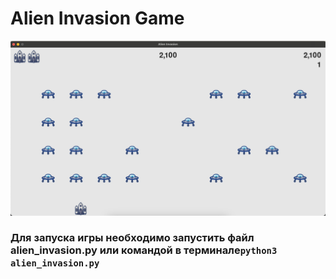 # Alien Invasion Game
![Иллюстрация к проекту](images/img_1.png)

### Для запуска игры необходимо запустить файл alien_invasion.py или командой в терминале```python3 alien_invasion.py```

